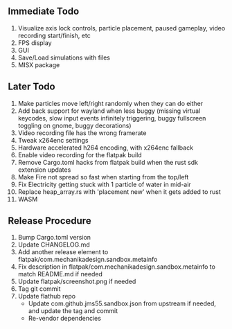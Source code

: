 ## Immediate Todo
1. Visualize axis lock controls, particle placement, paused gameplay, video recording start/finish, etc
2. FPS display
3. GUI
4. Save/Load simulations with files
5. MISX package

## Later Todo
1. Make particles move left/right randomly when they can do either
2. Add back support for wayland when less buggy (missing virtual keycodes, slow input events infinitely triggering, buggy fullscreen toggling on gnome, buggy decorations)
3. Video recording file has the wrong framerate
4. Tweak x264enc settings
5. Hardware accelerated h264 encoding, with x264enc fallback
6. Enable video recording for the flatpak build
7. Remove Cargo.toml hacks from flatpak build when the rust sdk extension updates
8. Make Fire not spread so fast when starting from the top/left
9. Fix Electricity getting stuck with 1 particle of water in mid-air
10. Replace heap_array.rs with 'placement new' when it gets added to rust
11. WASM

## Release Procedure
1. Bump Cargo.toml version
2. Update CHANGELOG.md
3. Add another release element to flatpak/com.mechanikadesign.sandbox.metainfo
4. Fix description in flatpak/com.mechanikadesign.sandbox.metainfo to match README.md if needed
5. Update flatpak/screenshot.png if needed
6. Tag git commit
7. Update flathub repo
    * Update com.github.jms55.sandbox.json from upstream if needed, and update the tag and commit
    * Re-vendor dependencies